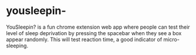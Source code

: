 # yousleepin-
YouSleepin? is a fun chrome extension web app where people can test their level of sleep deprivation by pressing the spacebar when they see a box appear randomly. This will test reaction time, a good indicator of micro-sleeping.
